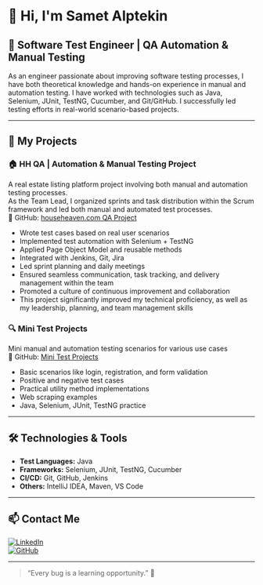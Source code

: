 # 👋 Hi, I'm Samet Alptekin

## 💼 Software Test Engineer | QA Automation & Manual Testing

As an engineer passionate about improving software testing processes, I have both theoretical knowledge and hands-on experience in manual and automation testing. I have worked with technologies such as Java, Selenium, JUnit, TestNG, Cucumber, and Git/GitHub. I successfully led testing efforts in real-world scenario-based projects.

---

## 🚀 My Projects

### 🏠 HH QA | Automation & Manual Testing Project
A real estate listing platform project involving both manual and automation testing processes.  
As the Team Lead, I organized sprints and task distribution within the Scrum framework and led both manual and automated test processes.  
🔗 GitHub: [househeaven.com QA Project](https://github.com/sametalptekin/com.hauseHeaven.git)

- Wrote test cases based on real user scenarios
- Implemented test automation with Selenium + TestNG
- Applied Page Object Model and reusable methods
- Integrated with Jenkins, Git, Jira
- Led sprint planning and daily meetings
- Ensured seamless communication, task tracking, and delivery management within the team
- Promoted a culture of continuous improvement and collaboration
- This project significantly improved my technical proficiency, as well as my leadership, planning, and team management skills

### 🔍 Mini Test Projects
Mini manual and automation testing scenarios for various use cases  
🔗 GitHub: [Mini Test Projects](https://github.com/sametalptekin?tab=repositories)

- Basic scenarios like login, registration, and form validation
- Positive and negative test cases
- Practical utility method implementations
- Web scraping examples
- Java, Selenium, JUnit, TestNG practice

---

## 🛠️ Technologies & Tools

- **Test Languages:** Java
- **Frameworks:** Selenium, JUnit, TestNG, Cucumber  
- **CI/CD:** Git, GitHub, Jenkins  
- **Others:** IntelliJ IDEA, Maven, VS Code

---

## 📫 Contact Me

[![LinkedIn](https://img.shields.io/badge/LinkedIn-blue?style=for-the-badge&logo=linkedin)](https://www.linkedin.com/in/samet-alptekin)  
[![GitHub](https://img.shields.io/badge/GitHub-000?style=for-the-badge&logo=github)](https://github.com/sametalptekin)

---

> “Every bug is a learning opportunity.” 🐞
